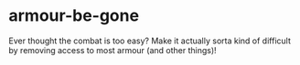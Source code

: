 # armour-be-gone
Ever thought the combat is too easy? Make it actually sorta kind of difficult by removing access to most armour (and other things)!
